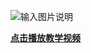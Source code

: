 ![输入图片说明](%E6%AF%9B%E8%B1%86%E7%83%A7%E5%9C%9F%E9%B8%A1%E8%A7%86%E9%A2%91%E6%95%99%E7%A8%8B%E6%88%AA%E5%9B%BE.png)

[ **点击播放教学视频** ](https://finder.video.qq.com/251/20302/stodownload?encfilekey=Cvvj5Ix3eewK0tHtibORqcsqchXNh0Gf3sJcaYqC2rQBtbV0PchghxI6kAM5icRmdMKPSJMAOUgAb8JryRkBQlU4IDzaKIVkCqc1rxSFWarGaH2LdbW4Iqic4PgThSYWNZb&token=o3K9JoTic9IgiaIrSVicibicLJIljcVQ4EmMpVBVZdo255xMAcu5m7n8rh7bO4BJqWaicSlzPNYu2ic1icRqwcpIWOkmoBVpleYxOrBCYXI3Dib8aWWVovTWL4taQZw)

